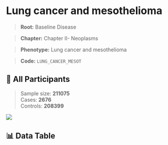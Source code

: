 # Lung cancer and mesothelioma

> **Root:** Baseline Disease  

> **Chapter:** Chapter II- Neoplasms  

> **Phenotype:** Lung cancer and mesothelioma  

> **Code:** `LUNG_CANCER_MESOT`

## 🧪 All Participants  
> Sample size: **211075**  
> Cases: **2676**  
> Controls: **208399**
<img src="/Sensitive/Figures/ALL/Incidence/LUNG_CANCER_MESOT.png"/>

## 📊 Data Table
<CsvTableMRF src="/Sensitive/Data/ALL/Incidence/COX_LUNG_CANCER_MESOT.csv"/>


